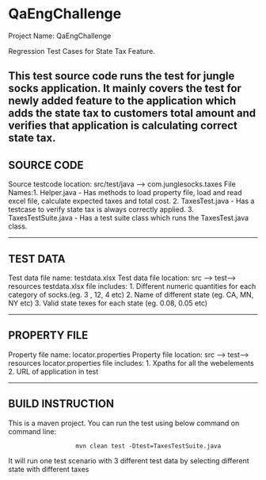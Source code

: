 # QaEngChallenge
Project Name: QaEngChallenge

Regression Test Cases for State Tax Feature.

This test source code runs the test for jungle socks application. 
It mainly covers the test for newly added feature to the application which adds the state tax to 
customers total amount and verifies that application is calculating correct state tax. 
------------------
SOURCE CODE
------------------
Source testcode location: src/test/java --> com.junglesocks.taxes
File Names:1. Helper.java - Has methods to load property file, load and read excel file, 
                            calculate expected taxes and total cost. 
           2. TaxesTest.java - Has a testcase to verify state tax is always correctly applied.
           3. TaxesTestSuite.java - Has a test suite class which runs the TaxesTest.java class.

-------------------
TEST DATA
-------------------
Test data file name: testdata.xlsx
Test data file location: src --> test--> resources
testdata.xlsx file includes: 1. Different numeric quantities for each category of socks.(eg. 3 , 12, 4 etc)
                             2. Name of different state (eg. CA, MN, NY etc)
                             3. Valid state texes for each state (eg. 0.08, 0.05 etc)


-------------------
PROPERTY FILE
-------------------
Property file name: locator.properties
Property file location: src --> test--> resources
locator.properties file includes: 1. Xpaths for all the webelements
                                  2. URL of application in test
                                  


--------------------
BUILD INSTRUCTION
--------------------
This is a maven project. You can run the test using below command on command line:

                       mvn clean test -Dtest=TaxesTestSuite.java

It will run one test scenario with 3 different test data by selecting different state with different taxes



                                   
                                
                                   
                                   
                                   
                                    


